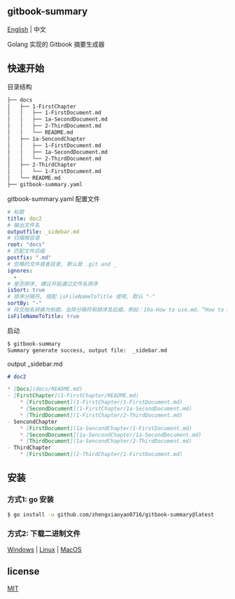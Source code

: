 ## gitbook-summary


[English](./README.md) | 中文

Golang 实现的 Gitbook 摘要生成器

## 快速开始

目录结构

```bash
├── docs
│   ├── 1-FirstChapter
│   │   ├── 1-FirstDocument.md
│   │   ├── 1a-SecondDocument.md
│   │   ├── 2-ThirdDocument.md
│   │   └── README.md
│   ├── 1a-SencondChapter
│   │   ├── 1-FirstDocument.md
│   │   ├── 1a-SecondDocument.md
│   │   └── 2-ThirdDocument.md
│   ├── 2-ThirdChapter
│   │   └── 1-FirstDocument.md
│   └── README.md
├── gitbook-summary.yaml
```

gitbook-summary.yaml 配置文件

```yaml
# 标题
title: doc2
# 输出文件名
outputfile: _sidebar.md
# 扫描根目录
root: "docs"
# 匹配文件后缀
postfix: ".md"
# 忽略的文件或者目录, 默认是 .git and _
ignores:
  - _
# 是否排序, 建议开启通过文件名排序
isSort: true
# 排序分隔符, 搭配 isFileNameToTitle 使用, 默认 "-"
sortBy: "-"
# 将文档名转换为标题，去除分隔符和排序及后缀，例如：10a-How to use.md，“How to use”为标题，首字母大写
isFileNameToTitle: true
```

启动

```bash
$ gitbook-summary
Summary generate success, output file:  _sidebar.md 
```

output _sidebar.md

```markdown
# doc2

* [Docs](docs/README.md)
- [FirstChapter](1-FirstChapter/README.md)
    * [FirstDocument](1-FirstChapter/1-FirstDocument.md)
    * [SecondDocument](1-FirstChapter/1a-SecondDocument.md)
    * [ThirdDocument](1-FirstChapter/2-ThirdDocument.md)
- SencondChapter
    * [FirstDocument](1a-SencondChapter/1-FirstDocument.md)
    * [SecondDocument](1a-SencondChapter/1a-SecondDocument.md)
    * [ThirdDocument](1a-SencondChapter/2-ThirdDocument.md)
- ThirdChapter
    * [FirstDocument](2-ThirdChapter/1-FirstDocument.md)


```

## 安装

### 方式1: go 安装

```bash
$ go install -u github.com/zhengxiaoyao0716/gitbook-summary@latest
```

### 方式2: 下载二进制文件

[Windows](bin/gitbook-summary.exe) | [Linux](gitbook-summary) | [MacOS](gitbook-summary.darwin)

## license

[MIT](./LICENSE)